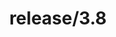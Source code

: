 ---
title: "release/3.8"
description: >
  release/3.8 CHANGELOG Summary, most recent version: v3.8.4, time: 2021-11-06
weight: -38
---